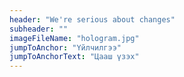 ```yaml
---
header: "We're serious about changes"
subheader: ""
imageFileName: "hologram.jpg"
jumpToAnchor: "Үйлчилгээ"
jumpToAnchorText: "Цааш үзэх"
---
```

